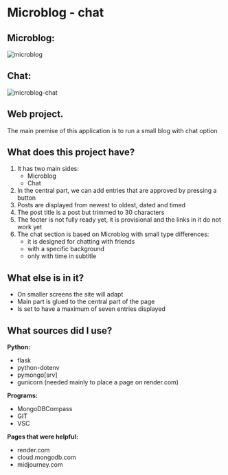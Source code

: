# Microblog - chat

## Microblog:

![microblog](https://user-images.githubusercontent.com/121942715/219856090-b5e1aac4-d118-4694-a6ca-d86881292451.png)

## Chat:

![microblog-chat](https://user-images.githubusercontent.com/121942715/219856120-fb85dd7d-b90d-4e5f-b3f5-b7834e0d2f82.png)

## Web project.

The main premise of this application is to run a small blog with chat option

## What does this project have?

1. It has two main sides:
   - Microblog
   - Chat
2. In the central part, we can add entries that are approved by pressing a button
3. Posts are displayed from newest to oldest, dated and timed
4. The post title is a post but trimmed to 30 characters
5. The footer is not fully ready yet, it is provisional and the links in it do not work yet
6. The chat section is based on Microblog with small type differences:
   - it is designed for chatting with friends
   - with a specific background
   - only with time in subtitle

## What else is in it?

- On smaller screens the site will adapt
- Main part is glued to the central part of the page
- Is set to have a maximum of seven entries displayed

## What sources did I use?

**Python:**

- flask
- python-dotenv
- pymongo[srv]
- gunicorn (needed mainly to place a page on render.com)

**Programs:**

- MongoDBCompass
- GIT
- VSC

**Pages that were helpful:**

- render.com
- cloud.mongodb.com
- midjourney.com
